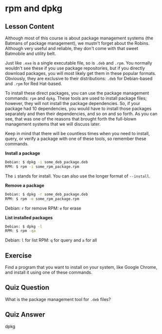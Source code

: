 # rpm and dpkg

## Lesson Content

Although most of this course is about package management systems (the Batmans of package management), we mustn't forget about the Robins. Although very useful and reliable, they don't come with that sweet Batmobile and utility belt.

Just like `.exe` is a single executable file, so is `.deb` and `.rpm`. You normally wouldn't see these if you use package repositories, but if you directly download packages, you will most likely get them in these popular formats. Obviously, they are exclusive to their distributions: `.deb` for Debian-based and `.rpm` for Red Hat-based.

To install these direct packages, you can use the package management commands: `rpm` and `dpkg`. These tools are used to install package files; however, they will not install the package dependencies. So, if your package had 10 dependencies, you would have to install those packages separately and then their dependencies, and so on and so forth. As you can see, that was one of the reasons that brought forth the full-blown management systems that we will discuss later.

Keep in mind that there will be countless times when you need to install, query, or verify a package with one of these tools, so remember these commands.

**Install a package**

```bash
Debian: $ dpkg -i some_deb_package.deb
RPM: $ rpm -i some_rpm_package.rpm
```

The `i` stands for install. You can also use the longer format of `--install`.

**Remove a package**

```bash
Debian: $ dpkg -r some_deb_package.deb
RPM: $ rpm -e some_rpm_package.rpm
```

Debian: `r` for remove
RPM: `e` for erase

**List installed packages**

```bash
Debian: $ dpkg -l
RPM: $ rpm -qa
```

Debian: `l` for list
RPM: `q` for query and `a` for all

## Exercise

Find a program that you want to install on your system, like Google Chrome, and install it using one of these commands.

## Quiz Question

What is the package management tool for `.deb` files?

## Quiz Answer

dpkg
